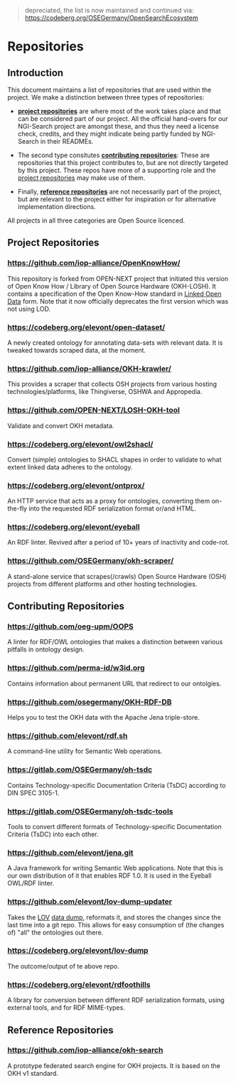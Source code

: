 > depreciated, the list is now maintained and continued via: https://codeberg.org/OSEGermany/OpenSearchEcosystem

# Repositories

## Introduction

This document maintains a list of repositories that are used within the
project.  We make a distinction between three types of repositories:

- **[project repositories]** are where most of the work takes place
and that can be considered part of our project.
All the official hand-overs for our NGI-Search project are amongst these,
and thus they need a license check, credits, and they might indicate
being partly funded by NGI-Search in their READMEs.

- The second type consitutes **[contributing repositories]**:
These are repositories that this project contributes to,
but are not directly targeted by this project.
These repos have more of a supporting role
and the [project repositories] may make use of them.

- Finally, **[reference repositories]** are not necessarily part of the project,
but are relevant to the project either for inspiration
or for alternative implementation directions.

All projects in all three categories are Open Source licenced.

## Project Repositories

### https://github.com/iop-alliance/OpenKnowHow/

This repository is forked from OPEN-NEXT project that initiated this version of
Open Know How / Library of Open Source Hardware (OKH-LOSH).  It contains a
specification of the Open Know-How standard in [Linked Open Data][LOD] form.
Note that it now officially deprecates the first version
which was not using LOD.

### https://codeberg.org/elevont/open-dataset/

A newly created ontology for annotating data-sets with relevant data.
It is tweaked towards scraped data, at the moment.

### https://github.com/iop-alliance/OKH-krawler/

This provides a scraper that collects OSH projects
from various hosting technologies/platforms,
like Thingiverse, OSHWA and Appropedia.

### https://github.com/OPEN-NEXT/LOSH-OKH-tool

Validate and convert OKH metadata.

### https://codeberg.org/elevont/owl2shacl/

Convert (simple) ontologies to SHACL shapes in order to validate to what extent
linked data adheres to the ontology.

### https://codeberg.org/elevont/ontprox/

An HTTP service that acts as a proxy for ontologies,
converting them on-the-fly into the requested RDF serialization format or/and HTML.

### https://codeberg.org/elevont/eyeball

An RDF linter.
Revived after a period of 10+ years of inactivity and code-rot.

### https://github.com/OSEGermany/okh-scraper/

A stand-alone service that scrapes(/crawls) Open Source Hardware (OSH) projects from different platforms and other hosting technologies.

## Contributing Repositories

### https://github.com/oeg-upm/OOPS

A linter for RDF/OWL ontologies that makes a distinction between various pitfalls in ontology design.

### https://github.com/perma-id/w3id.org

Contains information about permanent URL that redirect to our ontolgies.

### https://github.com/osegermany/OKH-RDF-DB

Helps you to test the OKH data with the Apache Jena triple-store.

### https://github.com/elevont/rdf.sh

A command-line utility for Semantic Web operations.

### https://gitlab.com/OSEGermany/oh-tsdc

Contains Technology-specific Documentation Criteria (TsDC) according to DIN SPEC 3105-1.

### https://gitlab.com/OSEGermany/oh-tsdc-tools

Tools to convert different formats of Technology-specific Documentation Criteria (TsDC) into each other.

### https://github.com/elevont/jena.git

A Java framework for writing Semantic Web applications.  Note that this is our
own distribution of it that enables RDF 1.0.  It is used in the Eyeball OWL/RDF
linter.

### https://github.com/elevont/lov-dump-updater

Takes the [LOV] [data dump](https://lov.linkeddata.es/dataset/lov/sparql),
reformats it, and stores the changes since the last time into a git repo.
This allows for easy consumption of (the changes of) "all" the ontologies out there.

### https://codeberg.org/elevont/lov-dump

The outcome/output of te above repo.

### https://codeberg.org/elevont/rdfoothills

A library for conversion between different RDF serialization formats, using external tools, and for RDF MIME-types.

## Reference Repositories

### https://github.com/iop-alliance/okh-search

A prototype federated search engine for OKH projects.  It is based on the OKH
v1 standard.

[Project repositories]: #project-repositories
[contributing repositories]: #contributing-repositories
[reference repositories]: #reference-repositories
[LOD]: https://en.wikipedia.org/wiki/Linked_data#Linked_open_data
[LOV]: https://lov.linkeddata.es/
